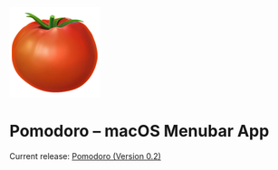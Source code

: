 ![Header](header.png)

# Pomodoro – macOS Menubar App

Current release: [Pomodoro (Version 0.2)](https://github.com/visini/pomodoro/releases/tag/0.2)